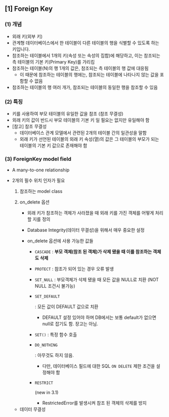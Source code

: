 ## [1] Foreign Key

### (1) **개념**

- 외래 키(외부 키)
- 관계형 데이터베이스에서 한 테이블이 다른 테이블의 행을 식별할 수 있도록 하는 키입니다.
- 참조하는 테이블에서 1개의 키(속성 또는 속성의 집합)에 해당하고, 이는 참조되는 측 테이블의 기본 키(Primary Key)를 가리킴
- 참조하는 테이블(N)의 행 1개의 값은, 참조되는 측 테이블의 행 값에 대응됨
  - 이 때문에 참조하는 테이블의 행에는, 참조되는 테이블에 나타나지 않는 값을 포함할 수 없음
- 참조하는 테이블의 행 여러 개가, 참조되는 테이블의 동일한 행을 참조할 수 있음

### (2) **특징**

- 키를 사용하여 부모 테이블의 유일한 값을 참조 (참조 무결성)
- 외래 키의 값이 반드시 부모 테이블의 기본 키 일 필요는 없지만 유일해야 함
- [참고] 참조 무결성
  - 데이터베이스 관계 모델에서 관련된 2개의 테이블 간의 일관성을 말함
  - 외래 키가 선언된 테이블의 외래 키 속성(열)의 값은 그 테이블의 부모가 되는 테이블의 기본 키 값으로 존재해야 함

### (3) ForeignKey model field

- A many-to-one relationship

- 2개의 필수 위치 인자가 필요

  1. 참조하는 model class

  2. on_delete 옵션

     - 외래 키가 참조하는 객체가 사라졌을 때 외래 키를 가진 객체를 어떻게 처리할 지를 정의

     - Database Integrity(데이터 무결성)을 위해서 매우 중요한 설정

     - on_delete 옵션에 사용 가능한 값들

       - `CASCADE` : **부모 객체(참조 된 객체)가 삭제 됐을 때 이를 참조하는 객체도 삭제**

       - `PROTECT` : 참조가 되어 있는 경우 오류 발생

       - `SET_NULL` : 부모객체가 삭제 됐을 때 모든 값을 NULL로 치환 (NOT NULL 조건시 불가능)

       - ```
         SET_DEFAULT
         ```

          : 모든 값이 DEFAULT 값으로 치환

         - DEFAULT 설정 있어야 하며 DB에서는 보통 default가 없으면 null로 잡기도 함. 장고는 아님.

       - `SET()` : 특정 함수 호출

       - ```
         DO_NOTHING
         ```

          : 아무것도 하지 않음.

         - 다만, 데이터베이스 필드에 대한 SQL `ON DELETE` 제한 조건을 설정해야 함

       - ```
         RESTRICT
         ```

          (new in 3.1)

         - RestrictedError를 발생시켜 참조 된 객체의 삭제를 방지

  - 데이터 무결성